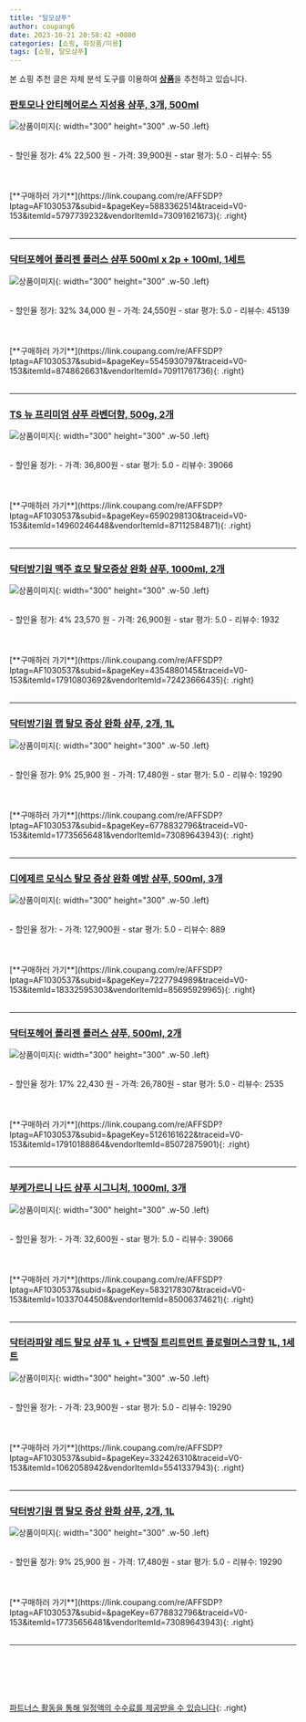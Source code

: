 ```yaml
---
title: "탈모샴푸"
author: coupang6
date: 2023-10-21 20:58:42 +0800
categories: [쇼핑, 화장품/미용]
tags: [쇼핑, 탈모샴푸]
---
```


본 쇼핑 추천 글은 자체 분석 도구를 이용하여 [**상품**](https://link.coupang.com/a/bao1ui)을 추천하고 있습니다.

### [판토모나 안티헤어로스 지성용 샴푸, 3개, 500ml](https://link.coupang.com/re/AFFSDP?lptag=AF1030537&subid=&pageKey=5883362514&traceid=V0-153&itemId=5797739232&vendorItemId=73091621673)

![상품이미지](https://thumbnail8.coupangcdn.com/thumbnails/remote/230x230ex/image/vendor_inventory/f028/847338a296d685e6b6ec63230f08529b93a0b142a736d674504e83384d39.png){: width="300" height="300" .w-50 .left}


<br>
- 할인율 정가: 4%  22,500   원
- 가격: 39,900원
- star 평가: 5.0
- 리뷰수: 55
<br>
<br>
<br>
<br>
[**구매하러 가기**](https://link.coupang.com/re/AFFSDP?lptag=AF1030537&subid=&pageKey=5883362514&traceid=V0-153&itemId=5797739232&vendorItemId=73091621673){: .right}
<br>
<br>

---

### [닥터포헤어 폴리젠 플러스 샴푸 500ml x 2p + 100ml, 1세트](https://link.coupang.com/re/AFFSDP?lptag=AF1030537&subid=&pageKey=5545930797&traceid=V0-153&itemId=8748626631&vendorItemId=70911761736)

![상품이미지](https://thumbnail10.coupangcdn.com/thumbnails/remote/230x230ex/image/retail/images/5648955220559239-1e1084f1-2624-449d-aac2-b7d2f2334dbd.jpg){: width="300" height="300" .w-50 .left}


<br>
- 할인율 정가: 32%  34,000   원
- 가격: 24,550원
- star 평가: 5.0
- 리뷰수: 45139
<br>
<br>
<br>
<br>
[**구매하러 가기**](https://link.coupang.com/re/AFFSDP?lptag=AF1030537&subid=&pageKey=5545930797&traceid=V0-153&itemId=8748626631&vendorItemId=70911761736){: .right}
<br>
<br>

---

### [TS 뉴 프리미엄 샴푸 라벤더향, 500g, 2개](https://link.coupang.com/re/AFFSDP?lptag=AF1030537&subid=&pageKey=6590298130&traceid=V0-153&itemId=14960246448&vendorItemId=87112584871)

![상품이미지](https://thumbnail7.coupangcdn.com/thumbnails/remote/230x230ex/image/vendor_inventory/4b87/90b1f69f0b51394ea0f1f6336734542d9105d0994f04ac5407704dd8f170.jpg){: width="300" height="300" .w-50 .left}


<br>
- 할인율 정가: 
- 가격: 36,800원
- star 평가: 5.0
- 리뷰수: 39066
<br>
<br>
<br>
<br>
[**구매하러 가기**](https://link.coupang.com/re/AFFSDP?lptag=AF1030537&subid=&pageKey=6590298130&traceid=V0-153&itemId=14960246448&vendorItemId=87112584871){: .right}
<br>
<br>

---

### [닥터방기원 맥주 효모 탈모증상 완화 샴푸, 1000ml, 2개](https://link.coupang.com/re/AFFSDP?lptag=AF1030537&subid=&pageKey=4354880145&traceid=V0-153&itemId=17910803692&vendorItemId=72423666435)

![상품이미지](https://thumbnail10.coupangcdn.com/thumbnails/remote/230x230ex/image/retail/images/8828604618167778-fea4f7d2-d926-4f97-a91b-0c244b55115d.jpg){: width="300" height="300" .w-50 .left}


<br>
- 할인율 정가: 4%  23,570   원
- 가격: 26,900원
- star 평가: 5.0
- 리뷰수: 1932
<br>
<br>
<br>
<br>
[**구매하러 가기**](https://link.coupang.com/re/AFFSDP?lptag=AF1030537&subid=&pageKey=4354880145&traceid=V0-153&itemId=17910803692&vendorItemId=72423666435){: .right}
<br>
<br>

---

### [닥터방기원 랩 탈모 증상 완화 샴푸, 2개, 1L](https://link.coupang.com/re/AFFSDP?lptag=AF1030537&subid=&pageKey=6778832796&traceid=V0-153&itemId=17735656481&vendorItemId=73089643943)

![상품이미지](https://thumbnail8.coupangcdn.com/thumbnails/remote/230x230ex/image/retail/images/8829630590687672-8402d156-61c3-4faa-984e-2253a804742b.jpg){: width="300" height="300" .w-50 .left}


<br>
- 할인율 정가: 9%  25,900   원
- 가격: 17,480원
- star 평가: 5.0
- 리뷰수: 19290
<br>
<br>
<br>
<br>
[**구매하러 가기**](https://link.coupang.com/re/AFFSDP?lptag=AF1030537&subid=&pageKey=6778832796&traceid=V0-153&itemId=17735656481&vendorItemId=73089643943){: .right}
<br>
<br>

---

### [디에제르 모식스 탈모 증상 완화 예방 샴푸, 500ml, 3개](https://link.coupang.com/re/AFFSDP?lptag=AF1030537&subid=&pageKey=7227794989&traceid=V0-153&itemId=18332595303&vendorItemId=85695929965)

![상품이미지](https://thumbnail9.coupangcdn.com/thumbnails/remote/230x230ex/image/vendor_inventory/24f1/68f910b75a5d97db77375c6a51a8a182a0ed825f2725c4a4835162b054d8.jpg){: width="300" height="300" .w-50 .left}


<br>
- 할인율 정가: 
- 가격: 127,900원
- star 평가: 5.0
- 리뷰수: 889
<br>
<br>
<br>
<br>
[**구매하러 가기**](https://link.coupang.com/re/AFFSDP?lptag=AF1030537&subid=&pageKey=7227794989&traceid=V0-153&itemId=18332595303&vendorItemId=85695929965){: .right}
<br>
<br>

---

### [닥터포헤어 폴리젠 플러스 샴푸, 500ml, 2개](https://link.coupang.com/re/AFFSDP?lptag=AF1030537&subid=&pageKey=5126161622&traceid=V0-153&itemId=17910188864&vendorItemId=85072875901)

![상품이미지](https://thumbnail8.coupangcdn.com/thumbnails/remote/230x230ex/image/retail/images/715358625824645-ae0eca40-eb7d-41ee-9f57-99d3af8624e9.jpg){: width="300" height="300" .w-50 .left}


<br>
- 할인율 정가: 17%  22,430   원
- 가격: 26,780원
- star 평가: 5.0
- 리뷰수: 2535
<br>
<br>
<br>
<br>
[**구매하러 가기**](https://link.coupang.com/re/AFFSDP?lptag=AF1030537&subid=&pageKey=5126161622&traceid=V0-153&itemId=17910188864&vendorItemId=85072875901){: .right}
<br>
<br>

---

### [부케가르니 나드 샴푸 시그니처, 1000ml, 3개](https://link.coupang.com/re/AFFSDP?lptag=AF1030537&subid=&pageKey=5832178307&traceid=V0-153&itemId=10337044508&vendorItemId=85006374621)

![상품이미지](https://thumbnail7.coupangcdn.com/thumbnails/remote/230x230ex/image/retail/images/1149099795725306-9dfdeb6d-7642-4e1d-8e4b-3b71332995f5.jpg){: width="300" height="300" .w-50 .left}


<br>
- 할인율 정가: 
- 가격: 32,600원
- star 평가: 5.0
- 리뷰수: 39066
<br>
<br>
<br>
<br>
[**구매하러 가기**](https://link.coupang.com/re/AFFSDP?lptag=AF1030537&subid=&pageKey=5832178307&traceid=V0-153&itemId=10337044508&vendorItemId=85006374621){: .right}
<br>
<br>

---

### [닥터라파알 레드 탈모 샴푸 1L + 단백질 트리트먼트 플로럴머스크향 1L, 1세트](https://link.coupang.com/re/AFFSDP?lptag=AF1030537&subid=&pageKey=332426310&traceid=V0-153&itemId=1062058942&vendorItemId=5541337943)

![상품이미지](https://thumbnail6.coupangcdn.com/thumbnails/remote/230x230ex/image/retail/images/2272950825468648-890bfe05-d4ee-419a-abe3-b8a1be092193.jpg){: width="300" height="300" .w-50 .left}


<br>
- 할인율 정가: 
- 가격: 23,900원
- star 평가: 5.0
- 리뷰수: 19290
<br>
<br>
<br>
<br>
[**구매하러 가기**](https://link.coupang.com/re/AFFSDP?lptag=AF1030537&subid=&pageKey=332426310&traceid=V0-153&itemId=1062058942&vendorItemId=5541337943){: .right}
<br>
<br>

---

### [닥터방기원 랩 탈모 증상 완화 샴푸, 2개, 1L](https://link.coupang.com/re/AFFSDP?lptag=AF1030537&subid=&pageKey=6778832796&traceid=V0-153&itemId=17735656481&vendorItemId=73089643943)

![상품이미지](https://thumbnail8.coupangcdn.com/thumbnails/remote/230x230ex/image/retail/images/8829630590687672-8402d156-61c3-4faa-984e-2253a804742b.jpg){: width="300" height="300" .w-50 .left}


<br>
- 할인율 정가: 9%  25,900   원
- 가격: 17,480원
- star 평가: 5.0
- 리뷰수: 19290
<br>
<br>
<br>
<br>
[**구매하러 가기**](https://link.coupang.com/re/AFFSDP?lptag=AF1030537&subid=&pageKey=6778832796&traceid=V0-153&itemId=17735656481&vendorItemId=73089643943){: .right}
<br>
<br>

---
<br><br><br><br><br> [파트너스 활동을 통해 일정액의 수수료를 제공받을 수 있습니다](https://link.coupang.com/a/bao1ui){: .right}
